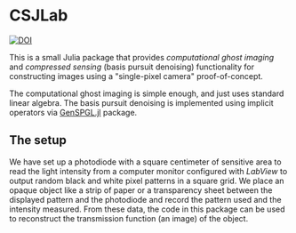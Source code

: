# CSJLab

[![DOI](https://zenodo.org/badge/226453871.svg)](https://zenodo.org/badge/latestdoi/226453871)

This is a small Julia package that provides *computational ghost imaging* and
*compressed sensing* (basis pursuit denoising) functionality for constructing
images using a "single-pixel camera" proof-of-concept.

The computational ghost imaging is simple enough, and just uses standard linear
algebra. The basis pursuit denoising is implemented using implicit operators via
[GenSPGL.jl](https://github.com/slimgroup/GenSPGL.jl) package.

## The setup

We have set up a photodiode with a square centimeter of sensitive area to read
the light intensity from a computer monitor configured with *LabView* to output
random black and white pixel patterns in a square grid. We place an opaque
object like a strip of paper or a transparency sheet between the displayed
pattern and the photodiode and record the pattern used and the intensity
measured. From these data, the code in this package can be used to reconstruct
the transmission function (an image) of the object.

